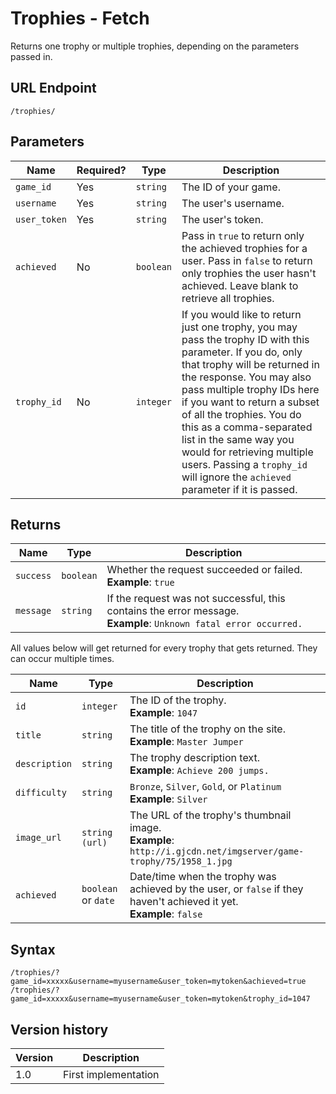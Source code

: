 # Trophies - Fetch

Returns one trophy or multiple trophies, depending on the parameters passed in.

## URL Endpoint

```
/trophies/
```

## Parameters

Name | Required? | Type | Description
--- | --- | --- | ---
`game_id` | Yes | `string` | The ID of your game.
`username` | Yes | `string` | The user's username.
`user_token` | Yes | `string` | The user's token.
`achieved` | No | `boolean` | Pass in `true` to return only the achieved trophies for a user. Pass in `false` to return only trophies the user hasn't achieved. Leave blank to retrieve all trophies.
`trophy_id` | No | `integer` | If you would like to return just one trophy, you may pass the trophy ID with this parameter. If you do, only that trophy will be returned in the response. You may also pass multiple trophy IDs here if you want to return a subset of all the trophies. You do this as a comma-separated list in the same way you would for retrieving multiple users. Passing a `trophy_id` will ignore the `achieved` parameter if it is passed.

## Returns

Name | Type | Description
--- | --- | ---
`success` | `boolean` | Whether the request succeeded or failed. <br> **Example**: `true`
`message` | `string` | If the request was not successful, this contains the error message. <br> **Example**: `Unknown fatal error occurred.`

All values below will get returned for every trophy that gets returned. They can occur multiple times.

Name | Type | Description
--- | --- | ---
`id` | `integer` | The ID of the trophy. <br> **Example**: `1047`
`title` | `string` | The title of the trophy on the site. <br> **Example**: `Master Jumper`
`description` | `string` | The trophy description text. <br> **Example**: `Achieve 200 jumps.`
`difficulty` | `string` | `Bronze`, `Silver`, `Gold`, or `Platinum` <br> **Example**: `Silver`
`image_url` | `string (url)` | The URL of the trophy's thumbnail image. <br> **Example**: `http://i.gjcdn.net/imgserver/game-trophy/75/1958_1.jpg`
`achieved` | `boolean` or `date` | Date/time when the trophy was achieved by the user, or `false` if they haven't achieved it yet. <br> **Example**: `false`

## Syntax

```
/trophies/?game_id=xxxxx&username=myusername&user_token=mytoken&achieved=true
/trophies/?game_id=xxxxx&username=myusername&user_token=mytoken&trophy_id=1047
```

## Version history

Version | Description
--- | ---
1.0 | First implementation